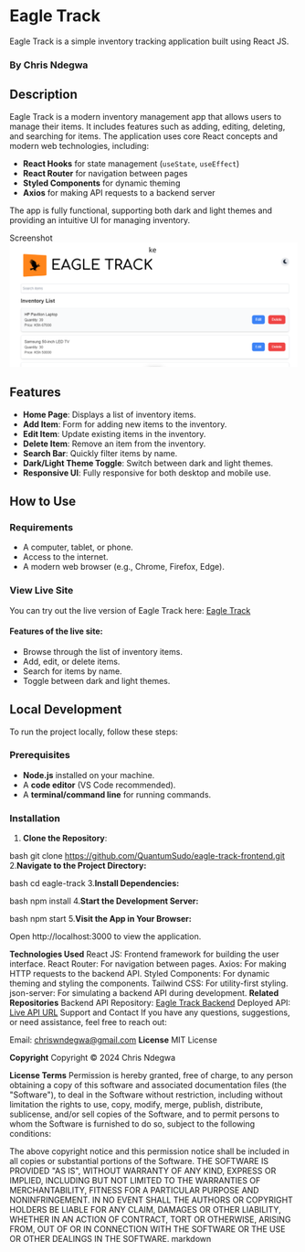 # Eagle Track

Eagle Track is a simple inventory tracking application built using React JS.

### By Chris Ndegwa

## Description

Eagle Track is a modern inventory management app that allows users to manage their items. It includes features such as adding, editing, deleting, and searching for items. The application uses core React concepts and modern web technologies, including:

- **React Hooks** for state management (`useState`, `useEffect`)
- **React Router** for navigation between pages
- **Styled Components** for dynamic theming
- **Axios** for making API requests to a backend server

The app is fully functional, supporting both dark and light themes and providing an intuitive UI for managing inventory.

Screenshot
![Eagle Track](image.png)

## Features

- **Home Page**: Displays a list of inventory items.
- **Add Item**: Form for adding new items to the inventory.
- **Edit Item**: Update existing items in the inventory.
- **Delete Item**: Remove an item from the inventory.
- **Search Bar**: Quickly filter items by name.
- **Dark/Light Theme Toggle**: Switch between dark and light themes.
- **Responsive UI**: Fully responsive for both desktop and mobile use.

## How to Use

### Requirements

- A computer, tablet, or phone.
- Access to the internet.
- A modern web browser (e.g., Chrome, Firefox, Edge).

### View Live Site

You can try out the live version of Eagle Track here: [Eagle Track](https://eagle-track007.vercel.app/)

#### Features of the live site:
- Browse through the list of inventory items.
- Add, edit, or delete items.
- Search for items by name.
- Toggle between dark and light themes.

## **Local Development**

To run the project locally, follow these steps:

### **Prerequisites**

- **Node.js** installed on your machine.
- A **code editor** (VS Code recommended).
- A **terminal/command line** for running commands.

### **Installation**

1. **Clone the Repository**:

bash
git clone https://github.com/QuantumSudo/eagle-track-frontend.git
2.**Navigate to the Project Directory:**

bash
cd eagle-track
3.**Install Dependencies:**

bash
npm install
4.**Start the Development Server:**

bash
npm start
5.**Visit the App in Your Browser:**

Open http://localhost:3000 to view the application.

**Technologies Used**
React JS: Frontend framework for building the user interface.
React Router: For navigation between pages.
Axios: For making HTTP requests to the backend API.
Styled Components: For dynamic theming and styling the components.
Tailwind CSS: For utility-first styling.
json-server: For simulating a backend API during development.
**Related Repositories**
Backend API Repository: [Eagle Track Backend](https://github.com/QuantumSudo/eagle-track-backend.git)
Deployed API: [Live API URL](https://eagle-track-backend-4.onrender.com/items)
Support and Contact
If you have any questions, suggestions, or need assistance, feel free to reach out:

Email: chriswndegwa@gmail.com
**License**
MIT License

**Copyright**
Copyright © 2024 Chris Ndegwa

**License Terms**
Permission is hereby granted, free of charge, to any person obtaining a copy of this software and associated documentation files (the "Software"), to deal in the Software without restriction, including without limitation the rights to use, copy, modify, merge, publish, distribute, sublicense, and/or sell copies of the Software, and to permit persons to whom the Software is furnished to do so, subject to the following conditions:

The above copyright notice and this permission notice shall be included in all copies or substantial portions of the Software.
THE SOFTWARE IS PROVIDED "AS IS", WITHOUT WARRANTY OF ANY KIND, EXPRESS OR IMPLIED, INCLUDING BUT NOT LIMITED TO THE WARRANTIES OF MERCHANTABILITY, FITNESS FOR A PARTICULAR PURPOSE AND NONINFRINGEMENT. IN NO EVENT SHALL THE AUTHORS OR COPYRIGHT HOLDERS BE LIABLE FOR ANY CLAIM, DAMAGES OR OTHER LIABILITY, WHETHER IN AN ACTION OF CONTRACT, TORT OR OTHERWISE, ARISING FROM, OUT OF OR IN CONNECTION WITH THE SOFTWARE OR THE USE OR OTHER DEALINGS IN THE SOFTWARE.
markdown
